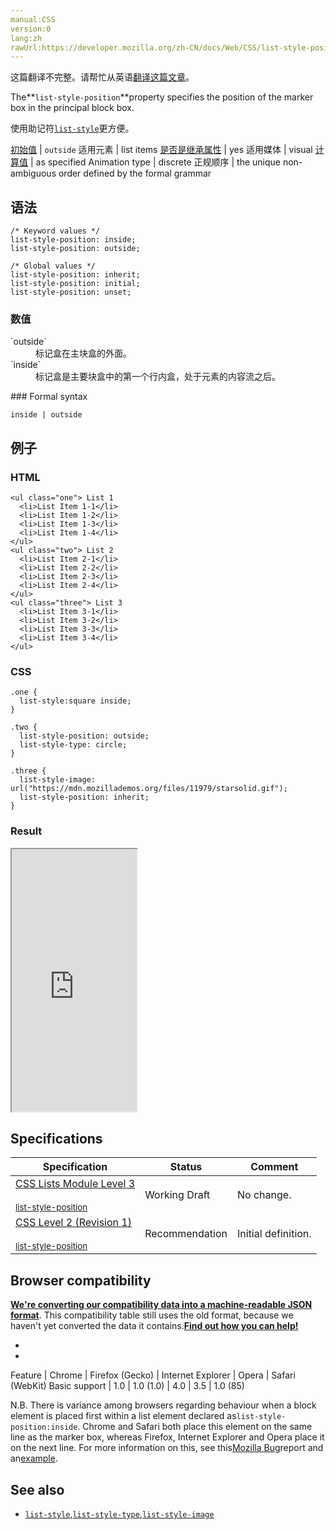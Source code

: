 ```yaml
---
manual:CSS
version:0
lang:zh
rawUrl:https://developer.mozilla.org/zh-CN/docs/Web/CSS/list-style-position
---
```




这篇翻译不完整。请帮忙从英语[翻译这篇文章](%30810 "")。






The**`list-style-position`**property specifies the position of the marker box in the principal block box.



使用助记符[`list-style`](%28033 "CSS list-style 属性是设置list-style-type, list-style-image 和 list-style-position  的简写属性。")更方便。


[初始值](%28302 "") | `outside` 
适用元素 | list items 
[是否是继承属性](%28299 "") | yes 
适用媒体 | visual 
[计算值](%28304 "") | as specified 
Animation type | discrete 
正规顺序 | the unique non-ambiguous order defined by the formal grammar 


## 语法<a name="语法"></a>

```
/* Keyword values */
list-style-position: inside;
list-style-position: outside;

/* Global values */
list-style-position: inherit;
list-style-position: initial;
list-style-position: unset;
```

### 数值<a name="数值"></a>
<dl><dt id=''>`outside`</dt><dd>标记盒在主块盒的外面。</dd><dt id=''>`inside`</dt><dd>标记盒是主要块盒中的第一个行内盒，处于元素的内容流之后。</dd></dl>
### Formal syntax<a name="Formal_syntax"></a>

```
inside | outside
```

## 例子<a name="例子"></a>

### HTML<a name="HTML"></a>

```
<ul class="one"> List 1
  <li>List Item 1-1</li>
  <li>List Item 1-2</li>
  <li>List Item 1-3</li>
  <li>List Item 1-4</li>
</ul>
<ul class="two"> List 2
  <li>List Item 2-1</li>
  <li>List Item 2-2</li>
  <li>List Item 2-3</li>
  <li>List Item 2-4</li>
</ul>
<ul class="three"> List 3
  <li>List Item 3-1</li>
  <li>List Item 3-2</li>
  <li>List Item 3-3</li>
  <li>List Item 3-4</li>
</ul>
```

### CSS<a name="CSS"></a>

```
.one {
  list-style:square inside;
}

.two {
  list-style-position: outside;
  list-style-type: circle;
}

.three {
  list-style-image: url("https://mdn.mozillademos.org/files/11979/starsolid.gif");
  list-style-position: inherit;
}
```

### Result<a name="Result"></a>


<iframe src='https://mdn.mozillademos.org/zh-CN/docs/Web/CSS/list-style-position$samples/例子?revision=977941' width='200' height='420'></iframe>



## Specifications<a name="Specifications"></a>

Specification | Status | Comment 
 ---  |  ---  |  ---  | 
[CSS Lists Module Level 3<br></br><small>list-style-position</small>](%30811 "") | Working Draft | No change. 
[CSS Level 2 (Revision 1)<br></br><small>list-style-position</small>](%30812 "") | Recommendation | Initial definition. 


## Browser compatibility<a name="Browser_compatibility"></a>


**[We&#39;re converting our compatibility data into a machine-readable JSON format](%3344 "")**. This compatibility table still uses the old format, because we haven&#39;t yet converted the data it contains.**[Find out how you can help!](%3392 "")**


* 
* 

Feature | Chrome | Firefox (Gecko) | Internet Explorer | Opera | Safari (WebKit) 
Basic support | 1.0 | 1.0 (1.0) | 4.0 | 3.5 | 1.0 (85) 





N.B. There is variance among browsers regarding behaviour when a block element is placed first within a list element declared as`list-style-position:inside`. Chrome and Safari both place this element on the same line as the marker box, whereas Firefox, Internet Explorer and Opera place it on the next line. For more information on this, see this[Mozilla Bug](%30813 "")report and an[example](%30814 "").


## See also<a name="See_also"></a>

* [`list-style`](%28033 "CSS list-style 属性是设置list-style-type, list-style-image 和 list-style-position  的简写属性。"),[`list-style-type`](%28036 "属性 list-style-type 指定一个列表元素的外观。因为<li> 的display默认值是 list-item, 所以display:list-item 通常是一个<li>元素，不过任何其他元素的display也都可以取list-item值。"),[`list-style-image`](%28034 "list-style-image 属性用来指定一个能用来作为列表元素标记的图片。")



